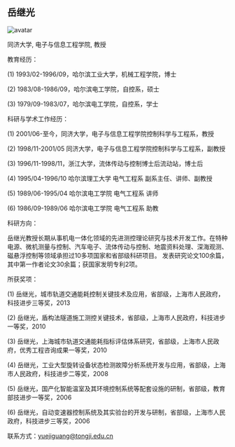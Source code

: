 ## 岳继光

![avatar](https://tongjiseemct.github.io/yjg.jpg)


同济大学, 电子与信息工程学院, 教授

教育经历：

(1) 1993/02-1996/09，哈尔滨工业大学，机械工程学院，博士

(2) 1983/08-1986/09，哈尔滨电工学院，自控系，硕士

(3) 1979/09-1983/07，哈尔滨电工学院，自控系，学士


科研与学术工作经历：

(1) 2001/06-至今，同济大学，电子与信息工程学院控制科学与工程系，教授

(2) 1998/11-2001/05 同济大学，电子与信息工程学院控制科学与工程系，副教授

(3) 1996/11-1998/11，浙江大学，流体传动与控制博士后流动站，博士后

(4) 1995/04-1996/10 哈尔滨理工大学 电气工程系 副系主任、讲师、副教授

(5) 1989/06-1995/04 哈尔滨电工学院 电气工程系 讲师

(6) 1986/09-1989/06 哈尔滨电工学院 电气工程系 助教


科研方向：
 
岳继光教授长期从事机电一体化领域的先进测控理论研究与技术开发工作。在特种电源、微机测量与控制、汽车电子、流体传动与控制、地震资料处理、深海观测、磁悬浮控制等领域承担过10多项国家和省部级科研项目。
发表研究论文100余篇，其中第一作者论文30余篇；获国家发明专利2项。

所获奖项：

(1) 岳继光，城市轨道交通能耗控制关键技术及应用，省部级，上海市人民政府，科技进步三等奖，2013

(2) 岳继光，盾构法隧道施工测控关键技术，省部级，上海市人民政府，科技进步一等奖，2010

(3) 岳继光，上海城市轨道交通能耗指标评估体系研究，省部级，上海市人民政府，优秀工程咨询成果一等奖，2010

(4) 岳继光，工业大型旋转设备状态检测故障分析系统开发与应用，省部级，上海市人民政府，科技进步二等奖，2008

(5) 岳继光，国产化智能温室及其环境控制系统等配套设施的研制，省部级，教育部技进步一等奖，2006

(6) 岳继光，自动变速器控制系统及其实验台的开发与研制，省部级，上海市人民政府，科技进步三等奖，2006


联系方式：yuejiguang@tongji.edu.cn